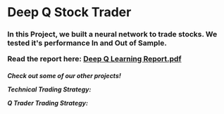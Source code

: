 

<h1> Deep Q Stock Trader </h1>

<h3> In this Project, we built a neural network to trade stocks. We tested it's performance In and Out of Sample.
  
 Read the report here: [Deep Q Learning Report.pdf](https://github.com/ebwknight/DeepQTrader/files/9492179/Deep.Q.Learning.Report.pdf)

 </h3>
 
<h5>
Check out some of our other projects!

Technical Trading Strategy: 

Q Trader Trading Strategy: 

</h5>



